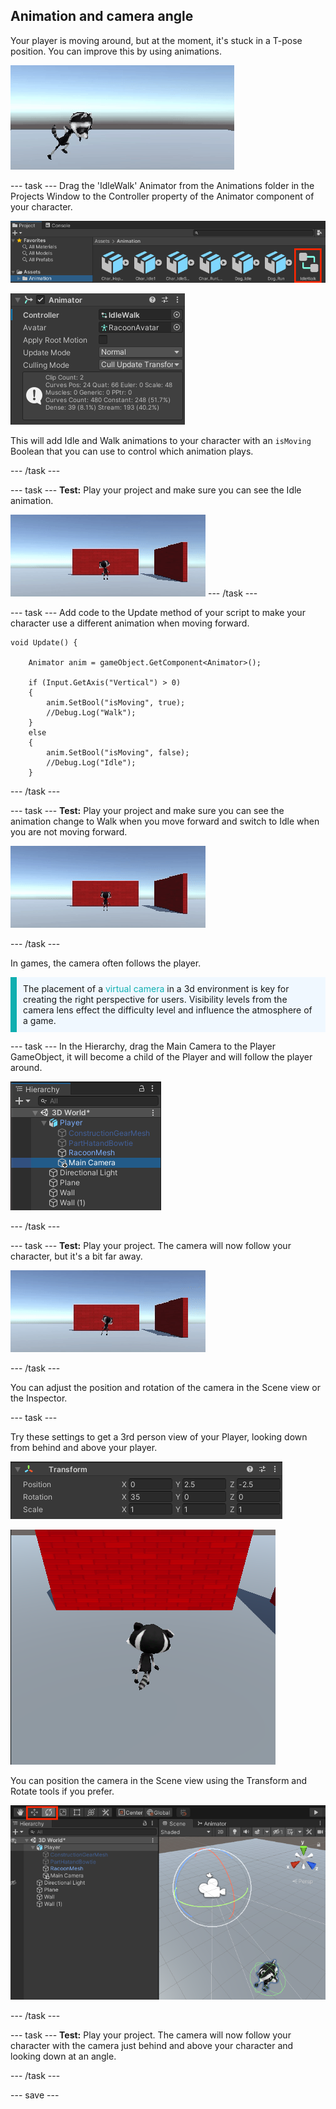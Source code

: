 ## Animation and camera angle

Your player is moving around, but at the moment, it's stuck in a T-pose position. You can improve this by using animations. 

![The game view with the character moving around with animation](images/animated-char.gif)

--- task ---
Drag the 'IdleWalk' Animator from the Animations folder in the Projects Window to the Controller property of the Animator component of your character.

![The IdleWalk animator in the Animations folder of the project window.](images/idlewalk-animation.png)

![The animator component](images/animation-controller.png)

This will add Idle and Walk animations to your character with an `isMoving` Boolean that you can use to control which animation plays.

--- /task ---

--- task ---
**Test:** Play your project and make sure you can see the Idle animation.

![The character with IdleWalk animaton in game view.](images/idlewalk-animation.gif)
--- /task ---

--- task ---
Add code to the Update method of your script to make your character use a different animation when moving forward.

```
void Update() {

    Animator anim = gameObject.GetComponent<Animator>();

    if (Input.GetAxis("Vertical") > 0)
    {
        anim.SetBool("isMoving", true);
        //Debug.Log("Walk");
    }
    else 
    {
        anim.SetBool("isMoving", false);
        //Debug.Log("Idle");
    }
```
--- /task ---

--- task ---
**Test:** Play your project and make sure you can see the animation change to Walk when you move forward and switch to Idle when you are not moving forward. 

![The character with Idle animation when standing still and Walk animation when moving forward.](images/idle-and-walk-animation.gif)

--- /task ---

In games, the camera often follows the player. 

<p style="border-left: solid; border-width:10px; border-color: #0faeb0; background-color: aliceblue; padding: 10px;">
The placement of a <span style="color: #0faeb0">virtual camera</span> in a 3d environment is key for creating the right perspective for users. Visibility levels from the camera lens effect the difficulty level and influence the atmosphere of a game. 
</p>

--- task ---
In the Hierarchy, drag the Main Camera to the Player GameObject, it will become a child of the Player and will follow the player around. 

![The hierarchy window with main camera positioned inside the player as a child game object](images/child-camera.png)

--- /task ---

--- task ---
**Test:** Play your project. The camera will now follow your character, but it's a bit far away. 

![The character moving around the stage with the camera following them.](images/camera-follow-player.gif)

--- /task ---

You can adjust the position and rotation of the camera in the Scene view or the Inspector.

--- task ---

Try these settings to get a 3rd person view of your Player, looking down from behind and above your player. 

![The transform component of the main camera with position x = 0, y = 2.5, z = -2.5 and rotation x = 35.](images/birdseye-transform.png)

![The game view with new coordinates.](images/birdseye-game.png)

You can position the camera in the Scene view using the Transform and Rotate tools if you prefer.

![The scene view with transform and rotate tools highlighted and camera seleted with rotate x, y and z circles showing.](images/transform-rotate-scene.png)

--- /task ---

--- task ---
**Test:** Play your project. The camera will now follow your character with the camera just behind and above your character and looking down at an angle.

--- /task ---

--- save ---